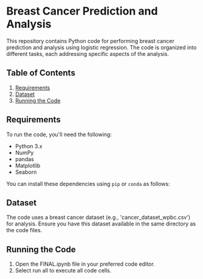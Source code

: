 # Breast Cancer Prediction and Analysis

This repository contains Python code for performing breast cancer prediction and analysis using logistic regression. The code is organized into different tasks, each addressing specific aspects of the analysis.

## Table of Contents
1. [Requirements](#requirements)
2. [Dataset](#dataset)
3. [Running the Code](#running-the-code)

## Requirements

To run the code, you'll need the following:

- Python 3.x
- NumPy
- pandas
- Matplotlib
- Seaborn

You can install these dependencies using `pip` or `conda` as follows:

## Dataset
The code uses a breast cancer dataset (e.g., 'cancer_dataset_wpbc.csv') for analysis. Ensure you have this dataset available in the same directory as the code files.

## Running the Code
1.  Open the FINAL.ipynb file in your preferred code editor.
2.  Select run all to execute all code cells.

